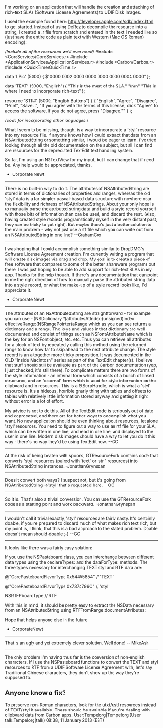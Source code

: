 I'm working on an application that will handle the creation and attaching of rich-text SLAs (Software License Agreements) to UDIF Disk Images.

I used the example found here: http://developer.apple.com/sdk/index.html to get started.  Instead of using DeRez to decompile the resource into a string, I created a .r file from scratch and entered in the text I needed like so (just save the entire code as plain text with Western (Mac OS Roman) encoding):

    

/*Include all of the resources we'll ever need*/
#include <CoreServices/CoreServices.r>
#include <ApplicationServices/ApplicationServices.r>
#include <Carbon/Carbon.r>
#include <QuickTime/QuickTime.r>

data 'LPic' (5000) {
	$"0000 0002 0000 0000 0000 0000 0004 0000"
};


data 'TEXT' (5000, "English") {
	"This is the meat of the SLA."
	"\n\n"
	"This is where I need to incorporate rich-text"
};

resource 'STR#' (5000, "English Buttons") {
    {   "English",
        "Agree",
        "Disagree",
        "Print",
        "Save...",
        "If you agree with the terms of this license, click \"Agree\" to access the software.  If you do not agree, press \"Disagree.\""
    }
};


/*code for incorporating other languages.*/



What I seem to be missing, though, is a way to incorporate a 'styl' resource into my resource file.  If anyone knows how I could extract that data from an NSAttributedString or something similar, I would be eager to learn.  I've tried looking through all the old documentation on the subject, but all I can find are resources for the depreciated TextEdit text handling system.

So far, I'm using an NSTextView for my input, but I can change that if need be.  Any help would be appreciated, thanks.

- Corporate Newt

----

There is no built-in way to do it. The attributes of NSAttributedString are stored in terms of dictionaries of properties and ranges, whereas the old 'styl' data is a far simpler pascal-based data structure with nowhere near the flexibility and richness of NSAttributedStrings. About your only hope is to manually parse the attrbuted string data and build a style record yourself with those bits of information than can be used, and discard the rest. (Also, having created style records programatically myself in the very distant past, they can be tricky to get right). But maybe there's just a better solution to the main problem - why not just use a rtf file which you can write out from an NSAttributedString in one line? --GrahamCox

----

I was hoping that I could accomplish something similar to DropDMG's Software License Agreement creation.  I'm currently writing a program that will create disk images via drag and drop.  My goal is to create a piece of free software that compares to some of the better shareware programs out there.  I was just hoping to be able to add support for rich-text SLAs in my app.  Thanks for the help though.  If there's any documentation that can point in me the right direction of how to manually parse the attributed string data into a style record, or what the make-up of a style record looks like, I'd appreciate it.

- Corporate Newt

----

The attributes of an NSAttributedString are straightforward - for example you can use     - (NSDictionary *)attributesAtIndex:(unsigned)index effectiveRange:(NSRangePointer)aRange which as you can see returns a dictionary and a range. The keys and values in that dictionary are well-documented and consist of things such as     NSFontAttributeName which is the key for an NSFont object, etc. etc. Thus you can retrieve all attributes for a block of text by repeatedly calling this method using the returned range to know how far to skip ahead to the next attribute change. The style record is an altogether more tricky proposition. It was documented in the OLD "Inside Macintosh" series as part of the TextEdit chapter(s). I believe that stuff should still be available as part of the Carbon documentation (yep, I just checked, it's still there). To complicate matters there are two forms of the style information - an internal form which consists of a bunch of linked structures, and an 'external' form which is used for style information on the clipboard and in resources. This is a     StScrpHandle, which is what a 'styl' resource is. It's a hideous, horrible gnarly thing with tables and offsets to tables with relatively little information stored anyway and getting it right without error is a lot of effort.

My advice is not to do this. All of the TextEdit code is seriously out of date and deprecated, and there are far better ways to accomplish what you want. No new application should be even thinking about resources, let alone 'styl' resources. You need to figure out a way to use an rtf file for your SLA, which can be written in one line, and read in one line, and displayed to the user in one line. Modern disk images should have a way to let you do it this way - there's no way they'd be using TextEdit now. --GC

----

At the risk of being beaten with spoons, GTResourceFork contains code that converts 'styl' resources (paired with 'text' or 'str ' resources) into NSAttributedString instances. -JonathanGrynspan

----

Does it convert both ways? I suspect not, but it's going from NSAttributedString ->'styl' that's requested here. --GC

----

So it is. That's also a trivial conversion. You can use the GTResourceFork code as a starting point and work backward. -JonathanGrynspan

----

I wouldn't call it trivial exactly, 'styl' resources are fairly nasty. It's certainly doable, if you're prepared to discard much of what makes rich text rich, but my point is, I think, that this is a bad approach to the stated problem. Doable doesn't mean should-doable ;-) --GC

----

It looks like there was a fairly easy solution:

If you use the NSPasteboard class, you can interchange between different data types using the declareTypes: and the dataForType: methods.  The three types necessary for interchanging TEXT styl and RTF data are:

    
@"CorePasteboardFlavorType 0x54455854"   // 'TEXT'

@"CorePasteboardFlavorType 0x7374796C"   // 'styl'

NSRTFPboardType                         //  RTF


With this in mind, it should be pretty easy to extract the NSData necessary from an NSAttributedString using RTFFromRange:documentAttributes:

Hope that helps anyone else in the future

- CorporateNewt

----
That is an ugly and yet extremely clever solution. Well done! -- MikeAsh

----
The only problem I'm having thus far is the conversion of non-english characters.  If I use the NSPasteboard functions to convert the TEXT and styl resources to RTF from a UDIF Software License Agreement with, let's say Traditional Chinese characters, they don't show up the way they're supposed to.

Anyone know a fix?
----
To preserve non-Roman characters, look for the utxt/ustl resources instead of TEXT/styl if available. These should be available if you're dealing with clipboard data from Carbon apps. User:Tempelorg|Tempelorg (User talk:Tempelorg|talk) 08:38, 11 January 2013 (EST)
